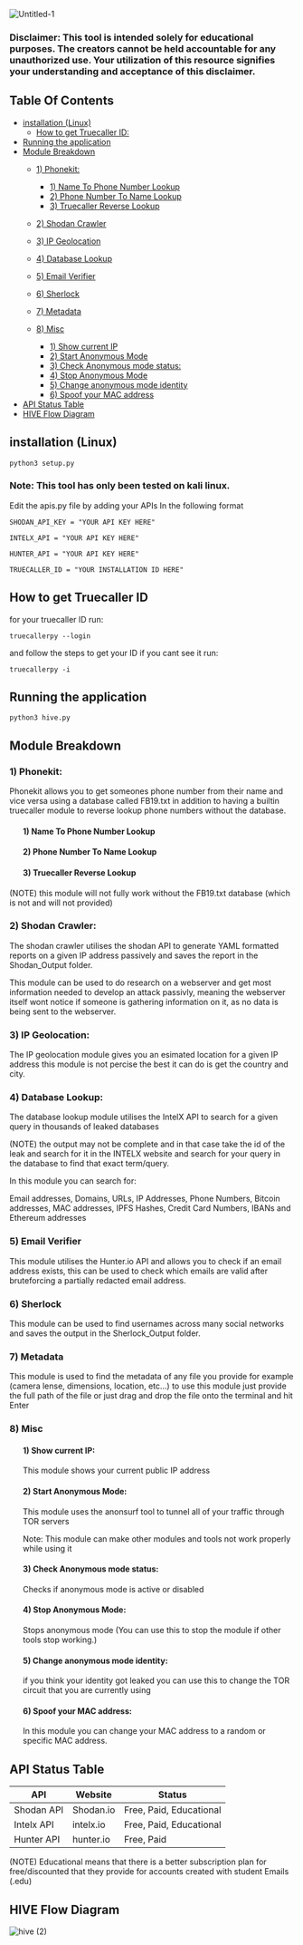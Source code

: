 ![Untitled-1](https://user-images.githubusercontent.com/43708460/215892281-dd242251-909e-40b0-bcba-c932269ec482.png)

### Disclaimer: This tool is intended solely for educational purposes. The creators cannot be held accountable for any unauthorized use. Your utilization of this resource signifies your understanding and acceptance of this disclaimer.

## Table Of Contents

* [installation (Linux)](#installation-linux)
     * [How to get Truecaller ID:](#How-to-get-Truecaller-ID)
* [Running the application](#running-the-application)
* [Module Breakdown](#module-breakdown)
   * [1) Phonekit:](#1-phonekit)
      * [1) Name To Phone Number Lookup](#1-Name-To-Phone-Number-Lookup)
      * [2) Phone Number To Name Lookup](#2-Phone-Number-To-Name-Lookup)
      * [3) Truecaller Reverse Lookup](#3-Truecaller-Reverse-Lookup)
     
   * [2) Shodan Crawler](#2-shodan-crawler)
   * [3) IP Geolocation](#3-ip-geolocation)
   * [4) Database Lookup](#4-database-lookup)
   * [5) Email Verifier](#5-email-verifier)
   * [6) Sherlock](#6-sherlock)
   * [7) Metadata](#7-metadata)
   * [8) Misc](#8-misc)
      * [1) Show current IP](#1-Show-current-IP)
      * [2) Start Anonymous Mode](#2-start-anonymous-mode)
      * [3) Check Anonymous mode status:](#3-check-anonymous-mode-status)
      * [4) Stop Anonymous Mode](#4-stop-anonymous-mode)
      * [5) Change anonymous mode identity](#5-change-anonymous-mode-identity)
      * [6) Spoof your MAC address](#6-Spoof-your-MAC-address)
* [API Status Table](#api-status-table)
* [HIVE Flow Diagram](#hive-flow-diagram)

## installation (Linux)

    python3 setup.py
### Note: This tool has only been tested on kali linux.

 Edit the apis.py file by adding your APIs In the following format

    SHODAN_API_KEY = "YOUR API KEY HERE"

    INTELX_API = "YOUR API KEY HERE"

    HUNTER_API = "YOUR API KEY HERE"

    TRUECALLER_ID = "YOUR INSTALLATION ID HERE" 

## How to get Truecaller ID

for your truecaller ID run:

    truecallerpy --login 
and follow the steps to get your ID
if you cant see it run:

    truecallerpy -i

## Running the application

    python3 hive.py

## Module Breakdown

### 1) Phonekit:

Phonekit allows you to get someones phone number from their name and vice versa using a database called FB19.txt in addition to having a builtin truecaller module to reverse lookup phone numbers without the database.
<ul>

#### 1) Name To Phone Number Lookup
#### 2) Phone Number To Name Lookup
#### 3) Truecaller Reverse Lookup

</ul>

(NOTE) this module will not fully work without the FB19.txt database (which is not and will not provided)

### 2) Shodan Crawler:

The shodan crawler utilises the shodan API to generate YAML formatted reports on a given IP address passively and saves the report in the Shodan_Output folder.

This module can be used to do research on a webserver and get most information needed to develop an attack passivly, meaning the webserver itself wont notice if someone is gathering information on it, as no data is being sent to the webserver.

### 3) IP Geolocation:

The IP geolocation module gives you an esimated location for a given IP address this module is not percise the best it can do is get the country and city.

### 4) Database Lookup:

The database lookup module utilises the IntelX API to search for a given query in thousands of leaked databases

(NOTE) the output may not be complete and in that case take the id of the leak and search for it in the INTELX website and search for your query in the database to find that exact term/query.

In this module you can search for:

Email addresses, Domains, URLs, IP Addresses, Phone Numbers, Bitcoin addresses, MAC addresses, IPFS Hashes, Credit Card Numbers, IBANs and Ethereum addresses

### 5) Email Verifier

This module utilises the Hunter.io API and allows you to check if an email address exists, this can be used to check which emails are valid after bruteforcing a partially redacted email address.

### 6) Sherlock

This module can be used to find usernames across many social networks and saves the output in the Sherlock_Output folder.

### 7) Metadata

This module is used to find the metadata of any file you provide for example (camera lense, dimensions, location, etc...)
to use this module just provide the full path of the file or just drag and drop the file onto the terminal and hit Enter

### 8) Misc
<ul>
  
#### 1) Show current IP: 

This module shows your current public IP address

#### 2) Start Anonymous Mode:
This module uses the anonsurf tool to tunnel all of your traffic through TOR servers 

Note: This module can make other modules and tools not work properly while using it
#### 3) Check Anonymous mode status:
Checks if anonymous mode is active or disabled
#### 4) Stop Anonymous Mode:
Stops anonymous mode (You can use this to stop the module if other tools stop working.) 
#### 5) Change anonymous mode identity:
if you think your identity got leaked you can use this to change the TOR circuit that you are currently using
#### 6) Spoof your MAC address:
In this module you can change your MAC address to a random or specific MAC address.

</ul>

## API Status Table

|API|Website|Status|
|----|----|----|
|Shodan API|Shodan.io|Free, Paid, Educational|
|Intelx API|intelx.io|Free, Paid, Educational|
|Hunter API|hunter.io|Free, Paid|

(NOTE) Educational means that there is a better subscription plan for free/discounted that they provide for accounts created with student Emails (.edu)

## HIVE Flow Diagram
![hive (2)](https://user-images.githubusercontent.com/43708460/215889147-25a2bed3-df29-40a0-8e7d-deba0934e97c.jpeg)

